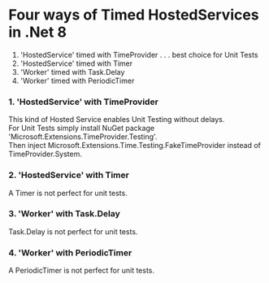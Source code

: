 # Four ways of Timed HostedServices in .Net 8

1. 'HostedService' timed with TimeProvider . . . best choice for Unit Tests
2. 'HostedService' timed with Timer
3. 'Worker' timed with Task.Delay
4. 'Worker' timed with PeriodicTimer

### 1. 'HostedService' with TimeProvider
This kind of Hosted Service enables Unit Testing without delays.<br>
For Unit Tests simply install NuGet package 'Microsoft.Extensions.TimeProvider.Testing'.<br>
Then inject Microsoft.Extensions.Time.Testing.FakeTimeProvider instead of TimeProvider.System.

### 2. 'HostedService' with Timer
A Timer is not perfect for unit tests.

### 3. 'Worker' with Task.Delay
Task.Delay is not perfect for unit tests.

### 4. 'Worker' with PeriodicTimer
A PeriodicTimer is not perfect for unit tests.
